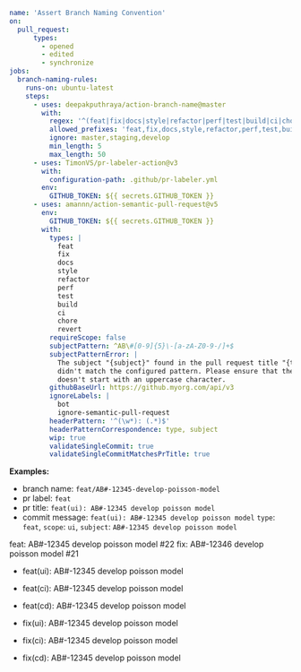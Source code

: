 ```yml
name: 'Assert Branch Naming Convention'
on: 
  pull_request:
      types:
        - opened
        - edited
        - synchronize
jobs:
  branch-naming-rules:
    runs-on: ubuntu-latest
    steps:
      - uses: deepakputhraya/action-branch-name@master
        with:
          regex: '^(feat|fix|docs|style|refactor|perf|test|build|ci|chore|revert)\/AB\#[0-9]{5}\-[a-zA-Z0-9-/]+$'
          allowed_prefixes: 'feat,fix,docs,style,refactor,perf,test,build,ci,chore,revert'
          ignore: master,staging,develop
          min_length: 5
          max_length: 50
      - uses: TimonVS/pr-labeler-action@v3
        with:
          configuration-path: .github/pr-labeler.yml
        env:
          GITHUB_TOKEN: ${{ secrets.GITHUB_TOKEN }}
      - uses: amannn/action-semantic-pull-request@v5
        env:
          GITHUB_TOKEN: ${{ secrets.GITHUB_TOKEN }}
        with:
          types: |
            feat
            fix
            docs
            style
            refactor
            perf
            test
            build
            ci
            chore
            revert
          requireScope: false
          subjectPattern: ^AB\#[0-9]{5}\-[a-zA-Z0-9-/]+$
          subjectPatternError: |
            The subject "{subject}" found in the pull request title "{title}"
            didn't match the configured pattern. Please ensure that the subject
            doesn't start with an uppercase character.
          githubBaseUrl: https://github.myorg.com/api/v3
          ignoreLabels: |
            bot
            ignore-semantic-pull-request
          headerPattern: '^(\w*): (.*)$'
          headerPatternCorrespondence: type, subject
          wip: true
          validateSingleCommit: true
          validateSingleCommitMatchesPrTitle: true
```

__Examples:__

* branch name: `feat/AB#-12345-develop-poisson-model`
* pr label: `feat`
* pr title: `feat(ui): AB#-12345 develop poisson model`
* commit message: `feat(ui): AB#-12345 develop poisson model`
`type`: `feat`, `scope`: `ui`, `subject`: `AB#-12345 develop poisson model`

feat: AB#-12345 develop poisson model #22
fix: AB#-12346 develop poisson model #21



* feat(ui): AB#-12345 develop poisson model
* feat(ci): AB#-12345 develop poisson model
* feat(cd): AB#-12345 develop poisson model


* fix(ui): AB#-12345 develop poisson model
* fix(ci): AB#-12345 develop poisson model
* fix(cd): AB#-12345 develop poisson model